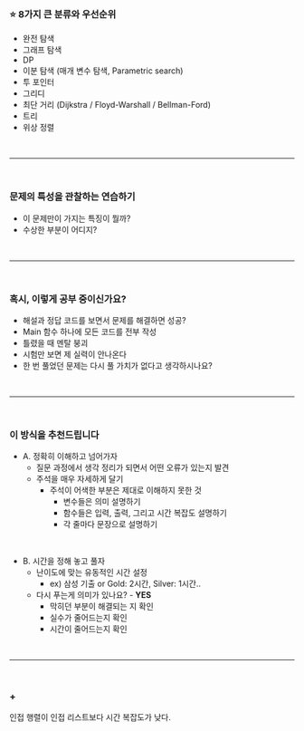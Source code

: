 ### :star: 8가지 큰 분류와 우선순위

- 완전 탐색
- 그래프 탐색
- DP
- 이분 탐색 (매개 변수 탐색, Parametric search)
- 투 포인터
- 그리디
- 최단 거리 (Dijkstra / Floyd-Warshall / Bellman-Ford)
- 트리
- 위상 정렬

<br>
<hr>
<br>

### 문제의 특성을 관찰하는 연습하기

- 이 문제만이 가지는 특징이 뭘까?
- 수상한 부분이 어디지?

<br>
<hr>
<br>

### 혹시, 이렇게 공부 중이신가요?

- 해설과 정답 코드를 보면서 문제를 해결하면 성공?
- Main 함수 하나에 모든 코드를 전부 작성
- 틀렸을 때 멘탈 붕괴
- 시험만 보면 제 실력이 안나온다
- 한 번 풀었던 문제는 다시 풀 가치가 없다고 생각하시나요?

<br>
<hr>
<br>

### 이 방식을 추천드립니다

- A. 정확히 이해하고 넘어가자
  - 질문 과정에서 생각 정리가 되면서 어떤 오류가 있는지 발견
  - 주석을 매우 자세하게 달기
    - 주석이 어색한 부분은 제대로 이해하지 못한 것
      - 변수들은 의미 설명하기
      - 함수들은 입력, 출력, 그리고 시간 복잡도 설명하기
      - 각 줄마다 문장으로 설명하기

<br>

- B. 시간을 정해 놓고 풀자
  - 난이도에 맞는 유동적인 시간 설정
    - ex) 삼성 기출 or Gold: 2시간, Silver: 1시간..
  - 다시 푸는게 의미가 있나요? - **YES**
    - 막히던 부분이 해결되는 지 확인
    - 실수가 줄어드는지 확인
    - 시간이 줄어드는지 확인

<br>
<hr>
<br>

### +
인접 행렬이 인접 리스트보다 시간 복잡도가 낮다.
